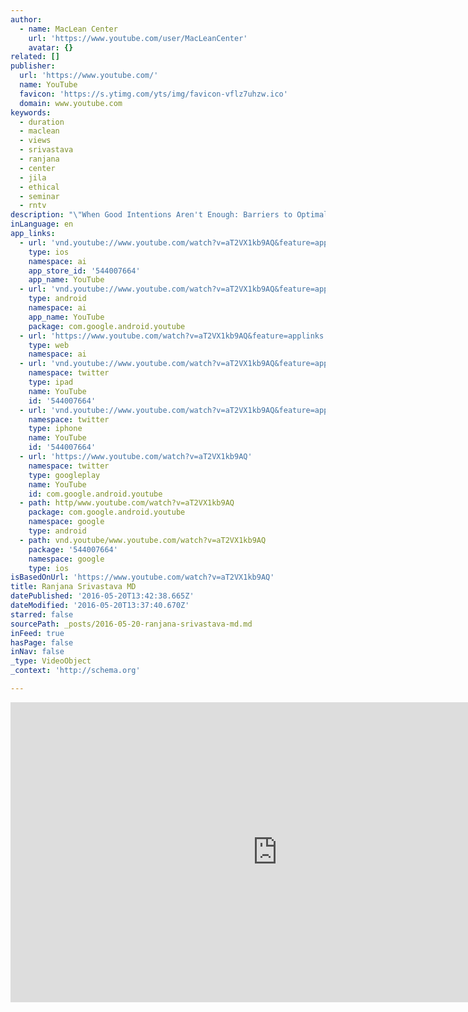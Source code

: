 ```yaml
---
author:
  - name: MacLean Center
    url: 'https://www.youtube.com/user/MacLeanCenter'
    avatar: {}
related: []
publisher:
  url: 'https://www.youtube.com/'
  name: YouTube
  favicon: 'https://s.ytimg.com/yts/img/favicon-vflz7uhzw.ico'
  domain: www.youtube.com
keywords:
  - duration
  - maclean
  - views
  - srivastava
  - ranjana
  - center
  - jila
  - ethical
  - seminar
  - rntv
description: "\"When Good Intentions Aren't Enough: Barriers to Optimal End-of-Life Care\" Ranjana Srivastava, MD Medical Oncologist, Educator and Award-winning Writer, and Columnist for The Guardian MacLean Center Seminar Series 2014-2015 Ethical Issues in End-of-Life Care This lecture is one of 27 in this year's seminar series."
inLanguage: en
app_links:
  - url: 'vnd.youtube://www.youtube.com/watch?v=aT2VX1kb9AQ&feature=applinks'
    type: ios
    namespace: ai
    app_store_id: '544007664'
    app_name: YouTube
  - url: 'vnd.youtube://www.youtube.com/watch?v=aT2VX1kb9AQ&feature=applinks'
    type: android
    namespace: ai
    app_name: YouTube
    package: com.google.android.youtube
  - url: 'https://www.youtube.com/watch?v=aT2VX1kb9AQ&feature=applinks'
    type: web
    namespace: ai
  - url: 'vnd.youtube://www.youtube.com/watch?v=aT2VX1kb9AQ&feature=applinks'
    namespace: twitter
    type: ipad
    name: YouTube
    id: '544007664'
  - url: 'vnd.youtube://www.youtube.com/watch?v=aT2VX1kb9AQ&feature=applinks'
    namespace: twitter
    type: iphone
    name: YouTube
    id: '544007664'
  - url: 'https://www.youtube.com/watch?v=aT2VX1kb9AQ'
    namespace: twitter
    type: googleplay
    name: YouTube
    id: com.google.android.youtube
  - path: http/www.youtube.com/watch?v=aT2VX1kb9AQ
    package: com.google.android.youtube
    namespace: google
    type: android
  - path: vnd.youtube/www.youtube.com/watch?v=aT2VX1kb9AQ
    package: '544007664'
    namespace: google
    type: ios
isBasedOnUrl: 'https://www.youtube.com/watch?v=aT2VX1kb9AQ'
title: Ranjana Srivastava MD
datePublished: '2016-05-20T13:42:38.665Z'
dateModified: '2016-05-20T13:37:40.670Z'
starred: false
sourcePath: _posts/2016-05-20-ranjana-srivastava-md.md
inFeed: true
hasPage: false
inNav: false
_type: VideoObject
_context: 'http://schema.org'

---
```

<iframe src="https://cdn.embedly.com/widgets/media.html?src=https%3A%2F%2Fwww.youtube.com%2Fembed%2FaT2VX1kb9AQ%3Ffeature%3Doembed&amp;url=http%3A%2F%2Fwww.youtube.com%2Fwatch%3Fv%3DaT2VX1kb9AQ&amp;image=https%3A%2F%2Fi.ytimg.com%2Fvi%2FaT2VX1kb9AQ%2Fhqdefault.jpg&amp;key=b7d04c9b404c499eba89ee7072e1c4f7&amp;type=text%2Fhtml&amp;schema=youtube" width="854" height="480" scrolling="no" frameborder="0" allowfullscreen="" style=""></iframe>